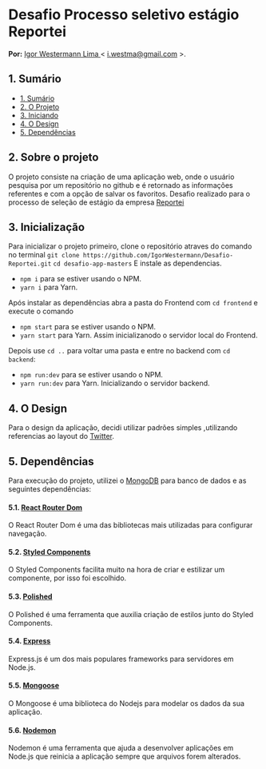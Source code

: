 # Desafio Processo seletivo estágio Reportei

**Por:** [Igor Westermann Lima ](https://github.com/IgorWestermann) < i.westma@gmail.com >. 

## 1. Sumário

- [1. Sumário](#1-sumário)
- [2. O Projeto](#2-funcionando)
- [3. Iniciando](#3-iniciando)
- [4. O Design](#4-0-design)
- [5. Dependências](#5-dependências)

## 2. Sobre o projeto
O projeto consiste na criação de uma aplicação web, onde o usuário pesquisa por um repositório no github e é retornado as informações referentes e com a opção de salvar os favoritos. Desafio realizado para o processo de seleção de estágio da empresa [Reportei](https://reportei.com/)


## 3. Inicialização

Para inicializar o projeto primeiro, clone o repositório atraves do comando no terminal 
`git clone https://github.com/IgorWestermann/Desafio-Reportei.git`
`cd desafio-app-masters`
E instale as dependencias.
   - `npm i` para se estiver usando o NPM.
   - `yarn i` para Yarn.

Após instalar as dependências abra a pasta do Frontend com `cd frontend` e execute o comando
   - `npm start` para se estiver usando o NPM.
   - `yarn start` para Yarn.
Assim inicializanodo o servidor local do Frontend.

Depois use `cd ..` para voltar uma pasta e entre no backend com `cd backend`:
   - `npm run:dev` para se estiver usando o NPM.
   - `yarn run:dev` para Yarn.
Inicializando o servidor backend.

## 4. O Design

Para o design da aplicação, decidi utilizar padrões simples ,utilizando referencias ao layout do [Twitter](https://twitter.com.br/).

## 5. Dependências 

Para execução do projeto, utilizei o [MongoDB](https://www.mongodb.com/) para banco de dados e as seguintes dependências:

#### 5.1. [React Router Dom](https://reactrouter.com/)
O React Router Dom é uma das bibliotecas mais utilizadas para configurar navegação. 
#### 5.2. [Styled Components](https://styled-components.com/)
O Styled Components facilita muito na hora de criar e estilizar um componente, por isso foi escolhido.
#### 5.3. [Polished](https://polished.js.org/)
O Polished é uma ferramenta que auxilia criação de estilos junto do Styled Components.
#### 5.4. [Express](https://expressjs.com/pt-br/)
Express.js é um dos mais populares frameworks para servidores em Node.js.
#### 5.5. [Mongoose](https://mongoosejs.com/)
O Mongoose é uma biblioteca do Nodejs para modelar os dados da sua aplicação.
#### 5.6. [Nodemon](https://nodemon.io/)
Nodemon é uma ferramenta que ajuda a desenvolver aplicações em Node.js que reinicia a aplicação sempre que arquivos forem alterados.

